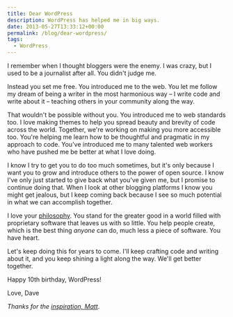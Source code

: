 ```yaml
---
title: Dear WordPress
description: WordPress has helped me in big ways.
date: 2013-05-27T13:33:12+00:00
permalink: /blog/dear-wordpress/
tags:
  - WordPress
---
```


I remember when I thought bloggers were the enemy. I was crazy, but I used to be a journalist after all. You didn't judge me.

Instead you set me free. You introduced me to the web. You let me follow my dream of being a writer in the most harmonious way – I write code and write about it – teaching others in your community along the way.

That wouldn't be possible without you. You introduced me to web standards too. I love making themes to help you spread beauty and brevity of code across the world. Together, we're working on making you more accessible too. You're helping me learn how to be thoughtful and pragmatic in my approach to code. You've introduced me to many talented web workers who have pushed me be better at what I love doing.

I know I try to get you to do too much sometimes, but it's only because I want you to grow and introduce others to the power of open source. I know I've only just started to give back what you've given me, but I promise to continue doing that. When I look at other blogging platforms I know you might get jealous, but I keep coming back because I see so much potential in what we can accomplish together.

I love your [philosophy](http://wordpress.org/about/philosophy/). You stand for the greater good in a world filled with proprietary software that leaves us with so little. You help people create, which is the best thing _anyone_ can do, much less a piece of software. You have heart.

Let's keep doing this for years to come. I'll keep crafting code and writing about it, and you keep shining a light along the way. We'll get better together.

Happy 10th birthday, WordPress!

Love,
Dave

_Thanks for the [inspiration, Matt](http://ma.tt/2013/05/dear-wordpress/)_.
